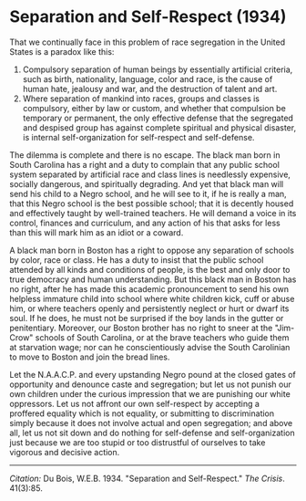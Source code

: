 <!--
title:   Separation and Self-Respect
author:  Du Bois, W.E.B.
journal: The Crisis
year:    1934
volume:  41
issue:   3
pages:   85
-->
# Separation and Self-Respect (1934)

That we continually face in this problem of race segregation in the United States is a paradox like this:

1. Compulsory separation of human beings by essentially artificial criteria, such as birth, nationality, language, color and race, is the cause of human hate, jealousy and war, and the destruction of talent and art.    
2. Where separation of mankind into races, groups and classes is compulsory, either by law or custom, and whether that compulsion be temporary or permanent, the only effective defense that the segregated and despised group has against complete spiritual and physical disaster, is internal self-organization for self-respect and self-defense.

The dilemma is complete and there is no escape. The black man born in South Carolina has a right and a duty to complain that any public school system separated by artificial race and class lines is needlessly expensive, socially dangerous, and spiritually degrading. And yet that black man will send his child to a Negro school, and he will see to it, if he is really a man, that this Negro school is the best possible school; that it is decently housed and effectively taught by well-trained teachers. He will demand a voice in its control, finances and curriculum, and any action of his that asks for less than this will mark him as an idiot or a coward.

A black man born in Boston has a right to oppose any separation of schools by color, race or class. He has a duty to insist that the public school attended by all kinds and conditions of people, is the best and only door to true democracy and human understanding. But this black man in Boston has no right, after he has made this academic pronouncement to send his own helpless immature child into school where white children kick, cuff or abuse him, or where teachers openly and persistently neglect or hurt or dwarf its soul. If he does, he must not be surprised if the boy lands in the gutter or penitentiary. Moreover, our Boston brother has no right to sneer at the "Jim-Crow" schools of South Carolina, or at the brave teachers who guide them at starvation wage; nor can he conscientiously advise the South Carolinian to move to Boston and join the bread lines.

Let the N.A.A.C.P. and every upstanding Negro pound at the closed gates of opportunity and denounce caste and segregation; but let us not punish our own children under the curious impression that we are punishing our white oppressors. Let us not affront our own self-respect by accepting a proffered equality which is not equality, or submitting to discrimination simply because it does not involve actual and open segregation; and above all, let us not sit down and do nothing for self-defense and self-organization just because we are too stupid or too distrustful of ourselves to take vigorous and decisive action.

_________________
*Citation:* Du Bois, W.E.B. 1934. "Separation and Self-Respect." *The Crisis*. 41(3):85.
